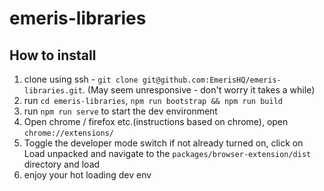 # emeris-libraries

## How to install
1. clone using ssh - `git clone git@github.com:EmerisHQ/emeris-libraries.git`. (May seem unresponsive - don't worry it takes a while)
2. run `cd emeris-libraries`, `npm run bootstrap && npm run build`
3. run `npm run serve` to start the dev environment
4. Open chrome / firefox etc.(instructions based on chrome), open `chrome://extensions/`
5. Toggle the developer mode switch if not already turned on, click on Load unpacked and navigate to the `packages/browser-extension/dist` directory and load
6. enjoy your hot loading dev env